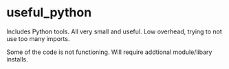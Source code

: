 # useful_python
Includes Python tools. All very small and useful. Low overhead, trying to not use too many imports.

Some of the code is not functioning. Will require addtional module/libary installs.
